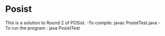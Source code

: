 # Posist

This is a solution to Round 2 of POSist.
-To compile: javac PosistTest.java
-To run the program : java PosistTest
